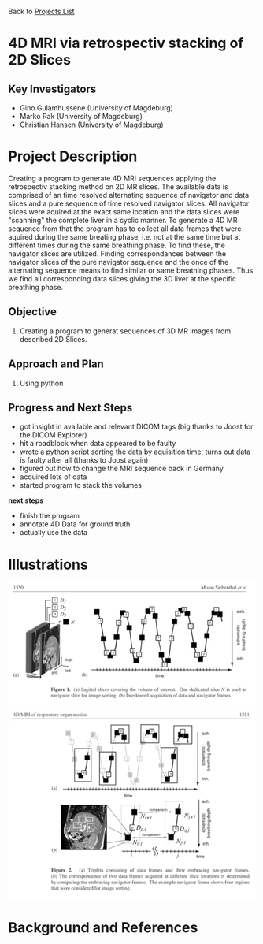 Back to [Projects List](../../README.md#ProjectsList)

# 4D MRI via retrospectiv stacking of 2D Slices

## Key Investigators

- Gino Gulamhussene (University of Magdeburg)
- Marko Rak (University of Magdeburg)
- Christian Hansen (University of Magdeburg)

# Project Description
Creating a program to generate 4D MRI sequences applying the retrospectiv stacking method on 2D MR slices. 
The available data is comprised of an time resolved alternating sequence of navigator and data slices and a pure sequence of time resolved navigator slices. 
All navigator slices were aquired at the exact same location and the data slices were "scanning" the complete liver in a cyclic manner. 
To generate a 4D MR sequence from that the program has to collect all data frames that were aquired during the same breating phase, i.e. not at the same time but at different times during the same breathing phase. 
To find these, the navigator slices are utilized. Finding correspondances between the navigator slices of the pure navigator sequence and the once of the alternating sequence means to find similar or same breathing phases. 
Thus we find all corresponding data slices giving the 3D liver at the specific breathing phase.

## Objective

1. Creating a program to generat sequences of 3D MR images from described 2D Slices.

## Approach and Plan

1. Using python


## Progress and Next Steps

<!--Describe progress and next steps in a few bullet points as you are making progress.-->
- got insight in available and relevant DICOM tags (big thanks to Joost for the DICOM Explorer) 
- hit a roadblock when data appeared to be faulty
- wrote a python script sorting the data by aquisition time, turns out data is faulty after all (thanks to Joost again)
- figured out how to change the MRI sequence back in Germany
- acquired lots of data
- started program to stack the volumes 

**next steps**
- finish the program
- annotate 4D Data for ground truth
- actually use the data 

# Illustrations

<!--Add pictures and links to videos that demonstrate what has been accomplished.-->
![Data aquisition](dataAquisition.PNG)
![Data Sorting](dataSorting.PNG)


# Background and References

<!--Use this space for information that may help people better understand your project, like links to papers, source code, or data.-->
